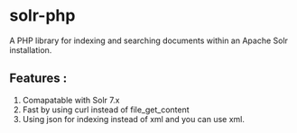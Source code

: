 solr-php
========

A PHP library for indexing and searching documents within an Apache Solr installation.



Features : 
-------------------------------------------------
1. Comapatable with Solr 7.x
2. Fast by using curl instead of file_get_content
3. Using json for indexing instead of xml and you can use xml.
